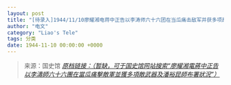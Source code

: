 ```yaml
---
layout: post
title: "[待录入]1944/11/10廖耀湘电蒋中正告以李涛师六十六团在当瓜痛击敌军并获多项敌武器及潘裕昆师布署状况"
author: "电文"
category: "Liao's Tele"
tags: 分类
date: 1944-11-10 00:00:00 +0000
---
```

> 来源：国史馆 [*原档链接：（暂缺，可于国史馆网站搜索“廖耀湘電蔣中正告以李濤師六十六團在當瓜痛擊敵軍並獲多項敵武器及潘裕昆師布署狀況”）*]()
